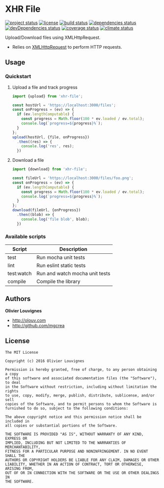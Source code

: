 # XHR File

[![project status](https://img.shields.io/badge/status-beta-blue.svg?style=flat)](https://github.com/mgcrea/js-xhr-file) [![license](https://img.shields.io/github/license/mgcrea/js-xhr-file.svg?style=flat)](https://tldrlegal.com/license/mit-license) [![build status](http://img.shields.io/travis/mgcrea/js-xhr-file/master.svg?style=flat)](http://travis-ci.org/mgcrea/js-xhr-file) [![dependencies status](https://img.shields.io/david/mgcrea/js-xhr-file.svg?style=flat)](https://david-dm.org/mgcrea/js-xhr-file) [![devDependencies status](https://img.shields.io/david/dev/mgcrea/js-xhr-file.svg?style=flat)](https://david-dm.org/mgcrea/js-xhr-file#info=devDependencies) [![coverage status](http://img.shields.io/codeclimate/coverage/github/mgcrea/js-xhr-file.svg?style=flat)](https://codeclimate.com/github/mgcrea/js-xhr-file) [![climate status](https://img.shields.io/codeclimate/github/mgcrea/js-xhr-file.svg?style=flat)](https://codeclimate.com/github/mgcrea/js-xhr-file)

Upload/Download files using XMLHttpRequest.

- Relies on [XMLHttpRequest](https://developer.mozilla.org/en/docs/Web/API/XMLHttpRequest) to perform HTTP requests.

## Usage

### Quickstart

1. Upload a file and track progress

    ```js
    import {upload} from 'xhr-file';

    const hostUrl = 'https://localhost:3000/files';
    const onProgress = (ev) => {
      if (ev.lengthComputable) {
        const progress = Math.floor(100 * ev.loaded / ev.total);
        console.log(`progress=${progress}%`);
      }
    };
    upload(hostUrl, {file, onProgress})
      .then((res) => {
        console.log('res', res);
      })
    ```

2. Download a file

    ```js
    import {download} from 'xhr-file';

    const fileUrl = 'https://localhost:3000/files/foo.png';
    const onProgress = (ev) => {
      if (ev.lengthComputable) {
        const progress = Math.floor(100 * ev.loaded / ev.total);
        console.log(`progress=${progress}%`);
      }
    };
    download(fileUrl, {onProgress})
      .then((blob) => {
        console.log('file blob', blob);
      })
    ```


### Available scripts

| **Script** | **Description** |
|----------|-------|
| test | Run mocha unit tests |
| lint | Run eslint static tests |
| test:watch | Run and watch mocha unit tests |
| compile | Compile the library |


## Authors

**Olivier Louvignes**

+ http://olouv.com
+ http://github.com/mgcrea

## License

```
The MIT License

Copyright (c) 2016 Olivier Louvignes

Permission is hereby granted, free of charge, to any person obtaining a copy
of this software and associated documentation files (the "Software"), to deal
in the Software without restriction, including without limitation the rights
to use, copy, modify, merge, publish, distribute, sublicense, and/or sell
copies of the Software, and to permit persons to whom the Software is
furnished to do so, subject to the following conditions:

The above copyright notice and this permission notice shall be included in
all copies or substantial portions of the Software.

THE SOFTWARE IS PROVIDED "AS IS", WITHOUT WARRANTY OF ANY KIND, EXPRESS OR
IMPLIED, INCLUDING BUT NOT LIMITED TO THE WARRANTIES OF MERCHANTABILITY,
FITNESS FOR A PARTICULAR PURPOSE AND NONINFRINGEMENT. IN NO EVENT SHALL THE
AUTHORS OR COPYRIGHT HOLDERS BE LIABLE FOR ANY CLAIM, DAMAGES OR OTHER
LIABILITY, WHETHER IN AN ACTION OF CONTRACT, TORT OR OTHERWISE, ARISING FROM,
OUT OF OR IN CONNECTION WITH THE SOFTWARE OR THE USE OR OTHER DEALINGS IN
THE SOFTWARE.
```
